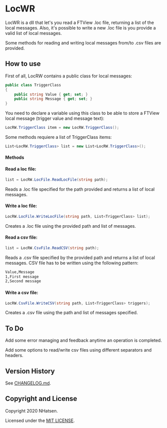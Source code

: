 # LocWR

LocWR is a dll that let's you read a FTView .loc file, returning a list of the local messages. Also, it's possible to write a new .loc file is you provide a valid list of local messages.

Some methods for reading and writing local messages from/to .csv files are provided. 

## How to use

First of all, LocRW contains a public class for local messages:

```c#
public class TriggerClass
{
    public string Value { get; set; }
    public string Message { get; set; }
}
```
You need to declare a variable using this class to be able to store a FTView local message (trigger value and message text):  

```c#
LocRW.TriggerClass item = new LocRW.TriggerClass(); 
```

Some methods requiere a list of TriggerClass items:

```c#
List<LocRW.TriggerClass> list = new List<LocRW.TriggerClass>();
```

#### Methods

#### Read a loc file:

```c#
list = LocRW.LocFile.ReadLocFile(string path);
```

Reads a .loc file specified for the path provided and returns a list of local messages.

#### Write a loc file:

```c#
LocRW.LocFile.WriteLocFile(string path, List<TriggerClass> list);
```

Creates a .loc file using the provided path and list of messages. 

#### Read a csv file:

```c#
list = LocRW.CsvFile.ReadCSV(string path);
```

Reads a .csv file specified by the provided path and returns a list of local messages. CSV file has to be written using the following pattern:

```xml
Value,Message
1,First message
2,Second message
```

#### Write a csv file:

```c#
LocRW.CsvFile.WriteCSV(string path, List<TriggerClass> triggers);
```

Creates a .csv file using the path and list of messages specified. 



## To Do

Add some error managing and feedback anytime an operation is completed.

Add some options to read/write csv files using different separators and headers.

## Version History

See [CHANGELOG.md](CHANGELOG.md).

## Copyright and License

Copyright 2020 NHatsen.

Licensed under the [MIT LICENSE](LICENSE.md).